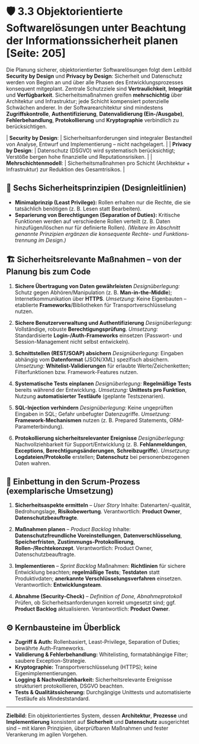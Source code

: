 # 🛡️ 3.3 Objektorientierte Softwarelösungen unter Beachtung der Informationssicherheit planen  [Seite: 205]

Die Planung sicherer, objektorientierter Softwarelösungen folgt dem Leitbild **Security by Design** und **Privacy by Design**: Sicherheit und Datenschutz werden von Beginn an und über alle Phasen des Entwicklungsprozesses konsequent mitgeplant. Zentrale Schutzziele sind **Vertraulichkeit**, **Integrität** und **Verfügbarkeit**. Sicherheitsmaßnahmen greifen **mehrschichtig** über Architektur und Infrastruktur; jede Schicht kompensiert potenzielle Schwächen anderer. In der Softwarearchitektur sind mindestens **Zugriffskontrolle**, **Authentifizierung**, **Datenvalidierung (Ein-/Ausgabe)**, **Fehlerbehandlung**, **Protokollierung** und **Kryptographie** verbindlich zu berücksichtigen. 

| **Security by Design**: | Sicherheitsanforderungen sind integraler Bestandteil von Analyse, Entwurf und Implementierung – nicht nachgelagert.  |
| **Privacy by Design**: | Datenschutz (DSGVO) wird systematisch berücksichtigt; Verstöße bergen hohe finanzielle und Reputationsrisiken.  |
| **Mehrschichtenmodell**: | Sicherheitsmaßnahmen pro Schicht (Architektur + Infrastruktur) zur Reduktion des Gesamtrisikos.  |

## 🧭 Sechs Sicherheitsprinzipien (Designleitlinien)

* **Minimalprinzip (Least Privilege):** Rollen erhalten nur die Rechte, die sie tatsächlich benötigen (z. B. Lesen statt Bearbeiten). 
* **Separierung von Berechtigungen (Separation of Duties):** Kritische Funktionen werden auf verschiedene Rollen verteilt (z. B. Daten hinzufügen/löschen nur für definierte Rollen). 
  *(Weitere im Abschnitt genannte Prinzipien ergänzen die konsequente Rechte- und Funktions­trennung im Design.)* 

## 🏗️ Sicherheitsrelevante Maßnahmen – von der Planung bis zum Code

1. **Sichere Übertragung von Daten gewährleisten**
   *Designüberlegung:* Schutz gegen Abhören/Manipulation (z. B. **Man-in-the-Middle**); Internetkommunikation über **HTTPS**.
   *Umsetzung:* Keine Eigenbauten – etablierte **Frameworks**/Bibliotheken für Transportverschlüsselung nutzen. 

2. **Sichere Benutzerverwaltung und Authentifizierung**
   *Designüberlegung:* Vollständige, robuste **Berechtigungsprüfung**.
   *Umsetzung:* Standardisierte **Login-/Auth-Frameworks** einsetzen (Passwort- und Session-Management nicht selbst entwickeln). 

3. **Schnittstellen (REST/SOAP) absichern**
   *Designüberlegung:* Eingaben abhängig vom **Datenformat** (JSON/XML) spezifisch absichern.
   *Umsetzung:* **Whitelist-Validierungen** für erlaubte Werte/Zeichenketten; Filterfunktionen bzw. Framework-Features nutzen.

4. **Systematische Tests einplanen**
   *Designüberlegung:* **Regelmäßige Tests** bereits während der Entwicklung.
   *Umsetzung:* **Unittests pro Funktion**, Nutzung **automatisierter Testläufe** (geplante Testszenarien).

5. **SQL-Injection verhindern**
   *Designüberlegung:* Keine ungeprüften Eingaben in SQL; Gefahr unbefugter Datenzugriffe.
   *Umsetzung:* **Framework-Mechanismen** nutzen (z. B. Prepared Statements, ORM-Parameterbindung). 

6. **Protokollierung sicherheitsrelevanter Ereignisse**
   *Designüberlegung:* Nachvollziehbarkeit für Support/Entwicklung (z. B. **Fehlanmeldungen**, **Exceptions**, **Berechtigungsänderungen**, **Schreibzugriffe**).
   *Umsetzung:* **Logdateien/Protokolle** erstellen; **Datenschutz** bei personenbezogenen Daten wahren.

## 🧩 Einbettung in den Scrum-Prozess (exemplarische Umsetzung)

1. **Sicherheitsaspekte ermitteln** – *User Story*
   Inhalte: Datenarten/-qualität, Bedrohungslage, **Risikobewertung**.
   Verantwortlich: **Product Owner**, **Datenschutzbeauftragte**. 

2. **Maßnahmen planen** – *Product Backlog*
   Inhalte: **Datenschutzfreundliche Voreinstellungen**, **Datenverschlüsselung**, **Speicherfristen**, **Zustimmungs-Protokollierung**, **Rollen-/Rechtekonzept**.
   Verantwortlich: Product Owner, Datenschutzbeauftragte. 

3. **Implementieren** – *Sprint Backlog*
   Maßnahmen: **Richtlinien** für sichere Entwicklung beachten; **regelmäßige Tests**; **Testdaten** statt Produktivdaten; **anerkannte Verschlüsselungsverfahren** einsetzen.
   Verantwortlich: **Entwicklungsteam**. 

4. **Abnahme (Security-Check)** – *Definition of Done, Abnahmeprotokoll*
   Prüfen, ob Sicherheitsanforderungen korrekt umgesetzt sind; ggf. **Product Backlog** aktualisieren.
   Verantwortlich: **Product Owner**. 

## ⚙️ Kernbausteine im Überblick

* **Zugriff & Auth:** Rollenbasiert, Least-Privilege, Separation of Duties; bewährte Auth-Frameworks.
* **Validierung & Fehlerbehandlung:** Whitelisting, formatabhängige Filter; saubere Exception-Strategie. 
* **Kryptographie:** Transportverschlüsselung (HTTPS); keine Eigenimplementierungen. 
* **Logging & Nachvollziehbarkeit:** Sicherheitsrelevante Ereignisse strukturiert protokollieren, DSGVO beachten.
* **Tests & Qualitätssicherung:** Durchgängige Unittests und automatisierte Testläufe als Mindeststandard. 

---

**Zielbild:** Ein objektorientiertes System, dessen **Architektur**, **Prozesse** und **Implementierung** konsistent auf **Sicherheit** und **Datenschutz** ausgerichtet sind – mit klaren Prinzipien, überprüfbaren Maßnahmen und fester Verankerung im agilen Vorgehen.
